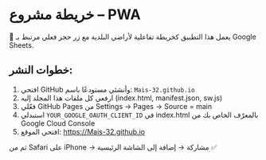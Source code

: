 
# خريطة مشروع – PWA

🔗 يعمل هذا التطبيق كخريطة تفاعلية لأراضي البلدية مع زر حجز فعلي مرتبط بـ Google Sheets.

## خطوات النشر:

1. افتحي GitHub وأنشئي مستودعًا باسم: `Mais-32.github.io`
2. ارفعي كل ملفات هذا المجلد إليه (index.html, manifest.json, sw.js)
3. فعّلي GitHub Pages من Settings → Pages → Source = main
4. استبدلي `YOUR_GOOGLE_OAUTH_CLIENT_ID` في index.html بالمعرّف الخاص بك من Google Cloud Console
5. افتحي الموقع:
   https://Mais-32.github.io

ثم من Safari على iPhone → مشاركة → إضافة إلى الشاشة الرئيسية ✅
